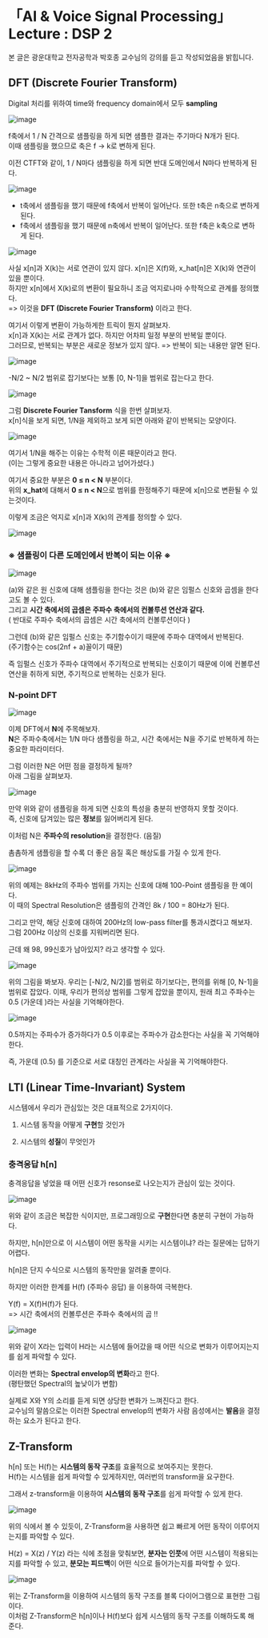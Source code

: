 # 「AI & Voice Signal Processing」 Lecture : DSP 2
  
본 글은 광운대학교 전자공학과 박호종 교수님의 강의를 듣고 작성되었음을 밝힙니다.  
  
## DFT (Discrete Fourier Transform)
  
Digital 처리를 위하여 time와 frequency domain에서 모두 **sampling**  
  
![image](https://user-images.githubusercontent.com/42150335/78664225-88cf2000-790e-11ea-97f9-b045bfaa45d7.png)  
  
f축에서 1 / N 간격으로 샘플링을 하게 되면 샘플한 결과는 주기마다 N개가 된다.  
이때 샘플링을 했으므로 축은 f -> k로 변하게 된다.  

이전 CTFT와 같이, 1 / N마다 샘플링을 하게 되면 반대 도메인에서 N마다 반복하게 된다.  

![image](https://user-images.githubusercontent.com/42150335/78664562-3c381480-790f-11ea-845a-08b0022d3aee.png)
  
* t축에서 샘플링을 했기 때문에 f축에서 반복이 일어난다. 또한 t축은 n축으로 변하게 된다.  
* f축에서 샘플링을 했기 때문에 n축에서 반복이 일어난다. 또한 f축은 k축으로 변하게 된다.  

![image](https://user-images.githubusercontent.com/42150335/78664917-efa10900-790f-11ea-88d5-232526cb7e1d.png)


사실 x[n]과 X(k)는 서로 연관이 있지 않다. x[n]은 X(f)와, x_hat[n]은 X(k)와 연관이 있을 뿐이다.   
하지만 x[n]에서 X(k)로의 변환이 필요하니 조금 억지로나마 수학적으로 관계를 정의했다.  
=> 이것을 **DFT (Discrete Fourier Transform)** 이라고 한다.  
  
여기서 이렇게 변환이 가능하게한 트릭이 뭔지 살펴보자.  
x[n]과 X(k)는 서로 관계가 없다. 하지만 어차피 일정 부분의 반복일 뿐이다.  
그러므로, 반복되는 부분은 새로운 정보가 있지 않다. => 반복이 되는 내용만 알면 된다.  
  
![image](https://user-images.githubusercontent.com/42150335/78665186-61795280-7910-11ea-86dc-36622103938e.png)
  


-N/2 ~ N/2 범위로 잡기보다는 보통 [0, N-1]을 범위로 잡는다고 한다.  
  
![image](https://user-images.githubusercontent.com/42150335/79641837-dbdd8880-81d4-11ea-8ba1-882096d7f5c1.png)  
  
그럼 **Discrete Fourier Tansform** 식을 한번 살펴보자.  
x[n]식을 보게 되면, 1/N을 제외하고 보게 되면 아래와 같이 반복되는 모양이다.  
  
![image](https://user-images.githubusercontent.com/42150335/79641889-4262a680-81d5-11ea-8603-e57920de4d29.png)  
  
여기서 1/N을 해주는 이유는 수학적 이론 때문이라고 한다.  
(이는 그렇게 중요한 내용은 아니라고 넘어가셨다.)  
  
여기서 중요한 부분은 **0 ≤ n < N** 부분이다.  
위의 **x_hat**에 대해서 **0 ≤ n < N**으로 범위를 한정해주기 때문에 x[n]으로 변환될 수 있는것이다.  
  
이렇게 조금은 억지로 x[n]과 X(k)의 관계를 정의할 수 있다.  
  
![image](https://user-images.githubusercontent.com/42150335/79642034-214e8580-81d6-11ea-8ebd-d7a31101714a.png)  
  
### ※ 샘플링이 다른 도메인에서 반복이 되는 이유 ※  
  
![image](https://user-images.githubusercontent.com/42150335/79642307-b9993a00-81d7-11ea-98ac-2ba51258285d.png)  
  
(a)와 같은 원 신호에 대해 샘플링을 한다는 것은 (b)와 같은 임펄스 신호와 곱셈을 한다고도 볼 수 있다.  
그리고 **시간 축에서의 곱셈은 주파수 축에서의 컨볼루션 연산과 같다.**  
( 반대로 주파수 축에서의 곱셈은 시간 축에서의 컨볼루션이다 )  

그런데 (b)와 같은 임펄스 신호는 주기함수이기 때문에 주파수 대역에서 반복된다.  
(주기함수는 cos(2nf + a)꼴이기 때문)  
  
즉 임펄스 신호가 주파수 대역에서 주기적으로 반복되는 신호이기 때문에 이에 컨볼루션 연산을 취하게 되면, 주기적으로 반복하는 신호가 된다.  
  
### N-point DFT
  
![image](https://user-images.githubusercontent.com/42150335/79642567-252fd700-81d9-11ea-8f2e-347a489a8d5d.png)
  
이제 DFT에서 **N**에 주목해보자.  
**N**은 주파수축에서는 1/N 마다 샘플링을 하고, 시간 축에서는 N을 주기로 반복하게 하는 중요한 파라미터다.  
  
그럼 이러한 N은 어떤 점을 결정하게 될까?  
아래 그림을 살펴보자.

![image](https://user-images.githubusercontent.com/42150335/79642660-e77f7e00-81d9-11ea-8834-9ec678cdcb44.png)  
  
만약 위와 같이 샘플링을 하게 되면 신호의 특성을 충분히 반영하지 못할 것이다.  
즉, 신호에 담겨있는 많은 **정보**를 잃어버리게 된다.  
  
이처럼 N은 **주파수의 resolution**을 결정한다. (음질)  
  
촘촘하게 샘플링을 할 수록 더 좋은 음질 혹은 해상도를 가질 수 있게 한다.  
  
![image](https://user-images.githubusercontent.com/42150335/79642796-8ad09300-81da-11ea-9713-026b3c7be5dd.png)  
  
위의 예제는 8kHz의 주파수 범위를 가지는 신호에 대해 100-Point 샘플링을 한 예이다.  
이 때의 Spectral Resolution은 샘플링의 간격인 8k / 100 = 80Hz가 된다.  
  
그리고 만약, 해당 신호에 대하여 200Hz의 low-pass filter를 통과시켰다고 해보자.  
그럼 200Hz 이상의 신호를 지워버리면 된다.  
  
근데 왜 98, 99신호가 남아있지? 라고 생각할 수 있다.  
  
![image](https://user-images.githubusercontent.com/42150335/79642992-a25c4b80-81db-11ea-8373-1a6ce5a51037.png)  
  
위의 그림을 봐보자. 우리는 [-N/2, N/2]를 범위로 하기보다는, 편의를 위해 [0, N-1]을 범위로 잡았다. 이때, 우리가 편의상 범위를 그렇게 잡았을 뿐이지, 원래 최고 주파수는 0.5 (가운데 )라는 사실을 기억해야한다.  
  
![image](https://user-images.githubusercontent.com/42150335/79642918-1ea25f00-81db-11ea-8967-7b73702538c4.png)  
  
0.5까지는 주파수가 증가하다가 0.5 이후로는 주파수가 감소한다는 사실을 꼭 기억해야한다.  
  
즉, 가운데 (0.5) 를 기준으로 서로 대칭인 관계라는 사실을 꼭 기억해야한다.  
   
## LTI (Linear Time-Invariant) System
  
시스템에서 우리가 관심있는 것은 대표적으로 2가지이다.  
  
1. 시스템 동작을 어떻게 **구현**할 것인가  
  
2. 시스템의 **성질**이 무엇인가  
  
### 충격응답 h[n]  
  
충격응답을 넣었을 때 어떤 신호가 resonse로 나오는지가 관심이 있는 것이다.  
  
![image](https://user-images.githubusercontent.com/42150335/79643460-03851e80-81de-11ea-92ef-675de741b2b5.png)  
  
위와 같이 조금은 복잡한 식이지만, 프로그래밍으로 **구현**한다면 충분히 구현이 가능하다.  
  
하지만, h[n]만으로 이 시스템이 어떤 동작을 시키는 시스템이냐? 라는 질문에는 답하기 어렵다.  
  
h[n]은 단지 수식으로 시스템의 동작만을 알려줄 뿐이다.  
  
하지만 이러한 한계를 H(f) (주파수 응답) 을 이용하여 극복한다.  
  
Y(f) = X(f)H(f)가 된다.  
=> 시간 축에서의 컨볼루션은 주파수 축에서의 곱 !!  
  
![image](https://user-images.githubusercontent.com/42150335/79643546-6bd40000-81de-11ea-9068-95aa74824355.png)  
  
위와 같이 X라는 입력이 H라는 시스템에 들어갔을 때 어떤 식으로 변화가 이루어지는지를 쉽게 파악할 수 있다.  
  
이러한 변화는 **Spectral envelop의 변화**라고 한다.  
(평탄했던 Spectral의 높낮이가 변함)  
  
실제로 X와 Y의 소리를 듣게 되면 상당한 변화가 느껴진다고 한다.  
교수님의 말씀으로는 이러한 Spectral envelop의 변화가 사람 음성에서는 **발음**을 결정하는 요소가 된다고 한다.  
  
## Z-Transform
  
h[n] 또는 H(f)는 **시스템의 동작 구조**를 효율적으로 보여주지는 못한다.  
H(f)는 시스템을 쉽게 파악할 수 있게하지만, 여러번의 transform을 요구한다.  
  
그래서 z-transform을 이용하여 **시스템의 동작 구조**를 쉽게 파악할 수 있게 한다.  
  
![image](https://user-images.githubusercontent.com/42150335/79643803-a7bb9500-81df-11ea-9dad-2a26a905d37c.png)  
  
위의 식에서 볼 수 있듯이, Z-Transform을 사용하면 쉽고 빠르게 어떤 동작이 이루어지는지를 파악할 수 있다.  
  
H(z) = X(z) / Y(z) 라는 식에 초점을 맞춰보면, **분자는 인풋**에 어떤 시스템이 적용되는지를 파악할 수 있고, **분모는 피드백**이 어떤 식으로 들어가는지를 파악할 수 있다.  
  
![image](https://user-images.githubusercontent.com/42150335/79643861-008b2d80-81e0-11ea-80de-10e8213948bb.png)  
  
위는 Z-Transform을 이용하여 시스템의 동작 구조를 블록 다이어그램으로 표현한 그림이다.  
이처럼 Z-Transform은 h[n]이나 H(f)보다 쉽게 시스템의 동작 구조를 이해하도록 해준다.  
  